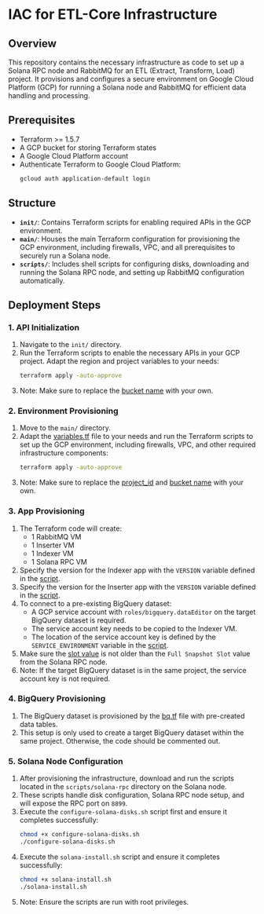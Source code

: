 # IAC for ETL-Core Infrastructure

## Overview
This repository contains the necessary infrastructure as code to set up a Solana RPC node and RabbitMQ for an ETL (Extract, Transform, Load) project. It provisions and configures a secure environment on Google Cloud Platform (GCP) for running a Solana node and RabbitMQ for efficient data handling and processing.

## Prerequisites
- Terraform >= 1.5.7
- A GCP bucket for storing Terraform states
- A Google Cloud Platform account
- Authenticate Terraform to Google Cloud Platform:
    ```bash
    gcloud auth application-default login
    ```

## Structure
- **`init/`**: Contains Terraform scripts for enabling required APIs in the GCP environment.
- **`main/`**: Houses the main Terraform configuration for provisioning the GCP environment, including firewalls, VPC, and all prerequisites to securely run a Solana node.
- **`scripts/`**: Includes shell scripts for configuring disks, downloading and running the Solana RPC node, and setting up RabbitMQ configuration automatically.

## Deployment Steps

### 1. API Initialization
1. Navigate to the `init/` directory.
2. Run the Terraform scripts to enable the necessary APIs in your GCP project. Adapt the region and project variables to your needs:
    ```bash
    terraform apply -auto-approve
    ```
3. Note: Make sure to replace the [bucket name](./init/main.tf#L10) with your own.

### 2. Environment Provisioning
1. Move to the `main/` directory.
2. Adapt the [variables.tf](./main/variables.tf#L14) file to your needs and run the Terraform scripts to set up the GCP environment, including firewalls, VPC, and other required infrastructure components:
    ```bash
    terraform apply -auto-approve
    ```
3. Note: Make sure to replace the [project_id](./main/variables.tf#L14) and [bucket name](./main/provider.tf#L10) with your own.

### 3. App Provisioning
1. The Terraform code will create:
   - 1 RabbitMQ VM
   - 1 Inserter VM
   - 1 Indexer VM
   - 1 Solana RPC VM
2. Specify the version for the Indexer app with the `VERSION` variable defined in the [script](./scripts/indexer/indexer-service.sh#L4).
3. Specify the version for the Inserter app with the `VERSION` variable defined in the [script](./scripts/inserter/inserter-service.sh#L4).
4. To connect to a pre-existing BigQuery dataset:
   - A GCP service account with `roles/bigquery.dataEditor` on the target BigQuery dataset is required.
   - The service account key needs to be copied to the Indexer VM.
   - The location of the service account key is defined by the `SERVICE_ENVIRONMENT` variable in the [script](./scripts/inserter/inserter-service.sh#L10).
5. Make sure the [slot value](./scripts/indexer/indexer-service.sh#12) is not older than the `Full Snapshot Slot` value from the Solana RPC node.
6. Note: If the target BigQuery dataset is in the same project, the service account key is not required.

### 4. BigQuery Provisioning
1. The BigQuery dataset is provisioned by the [bq.tf](./main/bq.tf) file with pre-created data tables.
2. This setup is only used to create a target BigQuery dataset within the same project. Otherwise, the code should be commented out.

### 5. Solana Node Configuration
1. After provisioning the infrastructure, download and run the scripts located in the `scripts/solana-rpc` directory on the Solana node.
2. These scripts handle disk configuration, Solana RPC node setup, and will expose the RPC port on `8899`.
3. Execute the `configure-solana-disks.sh` script first and ensure it completes successfully:
    ```bash
    chmod +x configure-solana-disks.sh
    ./configure-solana-disks.sh
    ```
4. Execute the `solana-install.sh` script and ensure it completes successfully:
    ```bash
    chmod +x solana-install.sh
    ./solana-install.sh
    ```
5. Note: Ensure the scripts are run with root privileges.
